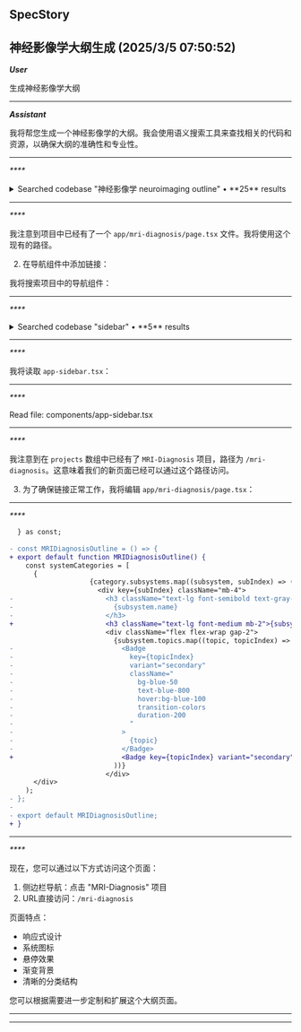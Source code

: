## SpecStory

## 神经影像学大纲生成 (2025/3/5 07:50:52)

_**User**_

生成神经影像学大纲

---

_**Assistant**_

我将帮您生成一个神经影像学的大纲。我会使用语义搜索工具来查找相关的代码和资源，以确保大纲的准确性和专业性。

---

_****_

<details>
            <summary>Searched codebase "神经影像学 neuroimaging outline" • **25** results</summary>
        
| File | Lines |
|------|-------|
| `data/books.ts` | L84-111 |
| `data/books.ts` | L150-167 |
| `data/books.ts` | L205-222 |
| `app/mri-dictionary/pxa/page.tsx` | L1-34 |
| `app/mri-dictionary/swi/page.tsx` | L26-55 |
| `data/mri-dictionary.ts` | L11-47 |
| `app/mri-diagnosis/page.tsx` | L18-67 |
| `.specstory/history/2025-02-23_18-53-mri-technology-introduction-page-creation.md` | L24-72 |
| `app/mri-techs/page.tsx` | L82-124 |
| `app/mri-techs/page.tsx` | L1-38 |
| `app/mri-techs/page.tsx` | L57-82 |
| `app/mri-diagnosis/page.tsx` | L1-18 |
| `.specstory/history/2025-03-02_08-03-swi-magnetic-susceptibility-imaging-introduction.md` | L60-98 |
| `app/mri-techs/page.tsx` | L38-57 |
| `app/mri-dictionary/swi/page.tsx` | L55-78 |
| `.specstory/history/2025-03-01_09-09-fsbb-technology-overview-page-creation.md` | L39-68 |
| `app/mri-dictionary/fsbb/page.tsx` | L19-45 |
| `data/cases.ts` | L10-22 |
| `app/mri-dictionary/swi/page.tsx` | L1-26 |
| `app/mri-diagnosis/page.tsx` | L67-108 |
| `app/mri-dictionary/swi/page.tsx` | L78-92 |
| `app/mri-techs/page.tsx` | L124-161 |
| `.specstory/history/2025-03-02_08-03-swi-magnetic-susceptibility-imaging-introduction.md` | L123-146 |
| `app/mri-techs/page.tsx` | L161-194 |
| `.specstory/history/2025-03-05_07-34-mri-diagnostics-outline-by-system.md` | L1-177 |

</details>

---

_****_



我注意到项目中已经有了一个 `app/mri-diagnosis/page.tsx` 文件。我将使用这个现有的路径。

2. 在导航组件中添加链接：

我将搜索项目中的导航组件：

---

_****_

<details>
            <summary>Searched codebase "sidebar" • **5** results</summary>
        
| File |
|------|
| `undefined` |
| `undefined` |
| `undefined` |
| `undefined` |
| `undefined` |

</details>

---

_****_



我将读取 `app-sidebar.tsx`：

---

_****_

Read file: components/app-sidebar.tsx

---

_****_



我注意到在 `projects` 数组中已经有了 `MRI-Diagnosis` 项目，路径为 `/mri-diagnosis`。这意味着我们的新页面已经可以通过这个路径访问。

3. 为了确保链接正常工作，我将编辑 `app/mri-diagnosis/page.tsx`：

---

_****_

```diff
  } as const;
  
- const MRIDiagnosisOutline = () => {
+ export default function MRIDiagnosisOutline() {
    const systemCategories = [
      {
                    {category.subsystems.map((subsystem, subIndex) => (
                      <div key={subIndex} className="mb-4">
-                       <h3 className="text-lg font-semibold text-gray-700 mb-2">
-                         {subsystem.name}
-                       </h3>
+                       <h3 className="text-lg font-medium mb-2">{subsystem.name}</h3>
                        <div className="flex flex-wrap gap-2">
                          {subsystem.topics.map((topic, topicIndex) => (
-                           <Badge 
-                             key={topicIndex} 
-                             variant="secondary" 
-                             className="
-                               bg-blue-50 
-                               text-blue-800 
-                               hover:bg-blue-100 
-                               transition-colors 
-                               duration-200
-                             "
-                           >
-                             {topic}
-                           </Badge>
+                           <Badge key={topicIndex} variant="secondary">{topic}</Badge>
                          ))}
                        </div>
      </div>
    );
- };
- 
- export default MRIDiagnosisOutline; 
+ } 
```

---

_****_



现在，您可以通过以下方式访问这个页面：

1. 侧边栏导航：点击 "MRI-Diagnosis" 项目
2. URL直接访问：`/mri-diagnosis`

页面特点：
- 响应式设计
- 系统图标
- 悬停效果
- 渐变背景
- 清晰的分类结构

您可以根据需要进一步定制和扩展这个大纲页面。

---



---

